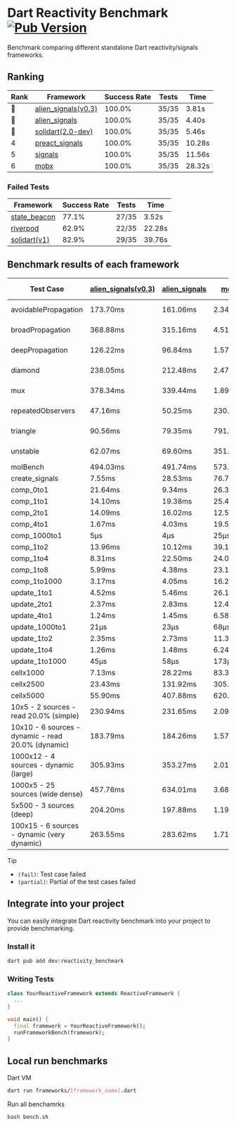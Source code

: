 # Dart Reactivity Benchmark [![Pub Version](https://img.shields.io/pub/v/reactivity_benchmark)](https://pub.dev/packages/reactivity_benchmark)

Benchmark comparing different standalone Dart reactivity/signals frameworks.

## Ranking

<!-- ranking start -->
| Rank | Framework | Success Rate | Tests | Time |
|------|-----------|--------------|-------|------|
| 🥇 | [alien_signals(v0.3)](https://github.com/medz/alien-signals-dart) | 100.0% | 35/35 | 3.81s |
| 🥈 | [alien_signals](https://github.com/medz/alien-signals-dart) | 100.0% | 35/35 | 4.40s |
| 🥉 | [solidart(2.0-dev)](https://github.com/nank1ro/solidart/tree/dev) | 100.0% | 35/35 | 5.46s |
| 4 | [preact_signals](https://pub.dev/packages/preact_signals) | 100.0% | 35/35 | 10.28s |
| 5 | [signals](https://github.com/rodydavis/signals.dart) | 100.0% | 35/35 | 11.56s |
| 6 | [mobx](https://github.com/mobxjs/mobx.dart) | 100.0% | 35/35 | 28.32s |

<!-- ranking end -->

### **Failed Tests**

<!-- fail start -->
| Framework | Success Rate | Tests | Time |
|-----------|--------------|-------|------|
| [state_beacon](https://github.com/jinyus/dart_beacon) | 77.1% | 27/35 | 3.52s |
| [riverpod](https://github.com/rrousselGit/riverpod) | 62.9% | 22/35 | 22.28s |
| [solidart(v1)](https://github.com/nank1ro/solidart) | 82.9% | 29/35 | 39.76s |

<!-- fail end -->

## Benchmark results of each framework

<!-- test-case start -->
| Test Case | [alien_signals(v0.3)](https://github.com/medz/alien-signals-dart) | [alien_signals](https://github.com/medz/alien-signals-dart) | [mobx](https://github.com/mobxjs/mobx.dart) | [preact_signals](https://pub.dev/packages/preact_signals) | [riverpod](https://github.com/rrousselGit/riverpod) | [signals](https://github.com/rodydavis/signals.dart) | [solidart(2.0-dev)](https://github.com/nank1ro/solidart/tree/dev) | [solidart(v1)](https://github.com/nank1ro/solidart) | [state_beacon](https://github.com/jinyus/dart_beacon) |
|---|---|---|---|---|---|---|---|---|---|
| avoidablePropagation | 173.70ms | 161.06ms | 2.34s | 197.71ms | 1.40s | 205.24ms | 278.54ms | 2.17s | 195.66ms (fail) |
| broadPropagation | 368.88ms | 315.16ms | 4.51s | 456.40ms | 80.20ms (fail) | 459.40ms | 509.62ms | 5.44s | 6.09ms (fail) |
| deepPropagation | 126.22ms | 96.84ms | 1.57s | 174.79ms | 1.88s (fail) | 166.97ms | 171.37ms | 1.99s | 139.28ms (fail) |
| diamond | 238.05ms | 212.48ms | 2.47s | 278.27ms | 2.54s (fail) | 281.26ms | 349.93ms | 3.42s | 210.59ms (fail) |
| mux | 378.34ms | 339.44ms | 1.89s | 399.49ms | 580.33ms (fail) | 411.35ms | 442.98ms | 2.00s | 191.48ms (fail) |
| repeatedObservers | 47.16ms | 50.25ms | 230.89ms | 40.26ms | 366.93ms (fail) | 44.72ms | 81.87ms | 217.36ms | 52.75ms (fail) |
| triangle | 90.56ms | 79.35ms | 791.20ms | 98.57ms | 857.19ms (fail) | 101.66ms | 118.07ms | 1.11s | 78.72ms (fail) |
| unstable | 62.07ms | 69.60ms | 351.68ms | 70.14ms | 589.91ms (fail) | 79.79ms | 99.30ms | 356.44ms | 335.26ms (fail) |
| molBench | 494.03ms | 491.74ms | 573.68ms | 489.95ms | 12.62ms | 485.79ms | 492.89ms | 1.71s | 950μs |
| create_signals | 7.55ms | 28.53ms | 76.70ms | 5.29ms | 24.47ms | 26.33ms | 95.26ms | 75.46ms | 69.59ms |
| comp_0to1 | 21.64ms | 9.34ms | 26.39ms | 17.20ms | 13.89ms | 11.72ms | 35.75ms | 22.75ms | 61.61ms |
| comp_1to1 | 14.10ms | 19.38ms | 25.42ms | 12.86ms | 22.31ms | 28.71ms | 53.51ms | 46.74ms | 60.40ms |
| comp_2to1 | 14.09ms | 16.02ms | 12.53ms | 17.38ms | 24.21ms | 9.46ms | 28.84ms | 25.86ms | 39.52ms |
| comp_4to1 | 1.67ms | 4.03ms | 19.51ms | 11.59ms | 6.85ms | 2.04ms | 19.04ms | 26.66ms | 17.81ms |
| comp_1000to1 | 5μs | 4μs | 25μs | 6μs | 3μs | 5μs | 22μs | 2.76ms | 46μs |
| comp_1to2 | 13.96ms | 10.12ms | 39.17ms | 18.79ms | 11.38ms | 23.79ms | 37.87ms | 20.19ms | 50.61ms |
| comp_1to4 | 8.31ms | 22.50ms | 24.02ms | 26.54ms | 25.84ms | 9.98ms | 25.82ms | 27.66ms | 49.27ms |
| comp_1to8 | 5.99ms | 4.38ms | 23.13ms | 6.80ms | 5.76ms | 12.70ms | 28.24ms | 20.97ms | 47.88ms |
| comp_1to1000 | 3.17ms | 4.05ms | 16.21ms | 4.74ms | 5.19ms | 6.71ms | 17.17ms | 17.30ms | 44.02ms |
| update_1to1 | 4.52ms | 5.46ms | 26.13ms | 8.58ms | 101.75ms | 9.06ms | 16.08ms | 43.60ms | 5.65ms |
| update_2to1 | 2.37ms | 2.83ms | 12.40ms | 4.28ms | 42.44ms | 4.49ms | 7.89ms | 21.50ms | 2.88ms |
| update_4to1 | 1.24ms | 1.45ms | 6.58ms | 2.21ms | 20.80ms | 2.28ms | 4.02ms | 10.88ms | 1.41ms |
| update_1000to1 | 21μs | 23μs | 68μs | 22μs | 180μs | 22μs | 40μs | 118μs | 14μs |
| update_1to2 | 2.35ms | 2.73ms | 11.36ms | 4.64ms | 41.87ms | 4.47ms | 7.87ms | 21.14ms | 2.83ms |
| update_1to4 | 1.26ms | 1.48ms | 6.24ms | 2.21ms | 20.84ms | 2.25ms | 4.06ms | 10.85ms | 1.41ms |
| update_1to1000 | 45μs | 58μs | 173μs | 147μs | 107μs | 43μs | 170μs | 208μs | 438μs |
| cellx1000 | 7.13ms | 28.22ms | 83.33ms | 9.63ms | N/A | 9.81ms | 14.95ms | 167.22ms | 5.44ms |
| cellx2500 | 23.43ms | 131.92ms | 305.31ms | 28.32ms | N/A | 37.97ms | 50.65ms | 530.18ms | 30.97ms |
| cellx5000 | 55.90ms | 407.88ms | 620.20ms | 79.64ms | N/A | 86.50ms | 146.11ms | 1.21s | 69.71ms |
| 10x5 - 2 sources - read 20.0% (simple) | 230.94ms | 231.65ms | 2.09s | 437.60ms | 2.12s | 532.14ms | 363.30ms | 2.59s (partial) | 245.56ms |
| 10x10 - 6 sources - dynamic - read 20.0% (dynamic) | 183.79ms | 184.26ms | 1.57s | 272.45ms | 1.41s (partial) | 297.10ms | 245.26ms | 2.36s (partial) | 198.98ms |
| 1000x12 - 4 sources - dynamic (large) | 305.93ms | 353.27ms | 2.01s | 3.71s | 2.48s (partial) | 4.02s | 473.72ms | 4.15s (partial) | 350.19ms |
| 1000x5 - 25 sources (wide dense) | 457.76ms | 634.01ms | 3.68s | 2.71s | 4.40s | 3.46s | 595.36ms | 5.14s (partial) | 483.84ms |
| 5x500 - 3 sources (deep) | 204.20ms | 197.88ms | 1.19s | 229.79ms | 1.41s | 228.75ms | 256.03ms | 2.00s (partial) | 206.09ms |
| 100x15 - 6 sources - dynamic (very dynamic) | 263.55ms | 283.62ms | 1.71s | 452.31ms | 1.78s (partial) | 491.68ms | 384.70ms | 2.81s (partial) | 260.97ms |

<!-- test-case end -->

> [!TIP]
> - `(fail)`: Test case failed
> - `(partial)`: Partial of the test cases failed

## Integrate into your project

You can easily integrate Dart reactivity benchmark into your project to provide benchmarking.

### Install it

```bash
dart pub add dev:reactivity_benchmark
```

### Writing Tests

```dart
class YourReactiveFramework extends ReactiveFramework {
  ...
}

void main() {
  final framework = YourReactiveFramework();
  runFrameworkBench(framework);
}
```

## Local run benchmarks

Dart VM
```bash
dart run frameworks/[framework_name].dart
```

Run all benchamrks
```bash
bash bench.sh
```
